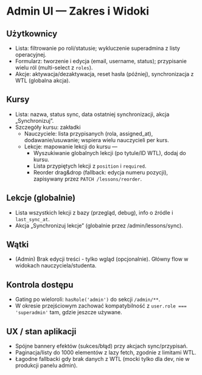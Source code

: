 # Admin UI — Zakres i Widoki

## Użytkownicy
- Lista: filtrowanie po roli/statusie; wykluczenie superadmina z listy operacyjnej.
- Formularz: tworzenie i edycja (email, username, status); przypisanie wielu ról (multi-select z `roles`).
- Akcje: aktywacja/dezaktywacja, reset hasła (później), synchronizacja z WTL (globalna akcja).

## Kursy
- Lista: nazwa, status sync, data ostatniej synchronizacji, akcja „Synchronizuj”.
- Szczegóły kursu: zakładki
  - Nauczyciele: lista przypisanych (rola, assigned_at), dodawanie/usuwanie; wspiera wielu nauczycieli per kurs.
  - Lekcje: mapowanie lekcji do kursu —
    - Wyszukiwanie globalnych lekcji (po tytule/ID WTL), dodaj do kursu.
    - Lista przypiętych lekcji z `position` i `required`.
    - Reorder drag&drop (fallback: edycja numeru pozycji), zapisywany przez `PATCH /lessons/reorder`.

## Lekcje (globalnie)
- Lista wszystkich lekcji z bazy (przegląd, debug), info o źródle i `last_sync_at`.
- Akcja „Synchronizuj lekcje” (globalnie przez /admin/lessons/sync).

## Wątki
- (Admin) Brak edycji treści - tylko wgląd (opcjonalnie). Główny flow w widokach nauczyciela/studenta.

## Kontrola dostępu
- Gating po wieloroli: `hasRole('admin')` do sekcji `/admin/**`.
- W okresie przejściowym zachować kompatybilność z `user.role === 'superadmin'` tam, gdzie jeszcze używane.

## UX / stan aplikacji
- Spójne bannery efektów (sukces/błąd) przy akcjach sync/przypisań.
- Paginacja/listy do 1000 elementów z lazy fetch, zgodnie z limitami WTL.
- Łagodne fallbacki gdy brak danych z WTL (mocki tylko dla dev, nie w produkcji panelu admin).
